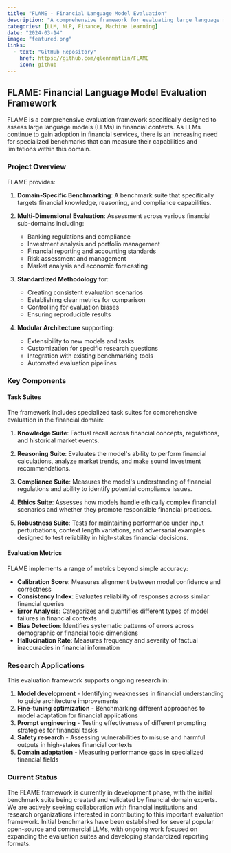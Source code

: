 ```yaml
---
title: "FLAME - Financial Language Model Evaluation"
description: "A comprehensive framework for evaluating large language models on financial domain knowledge, reasoning, and compliance tasks."
categories: [LLM, NLP, Finance, Machine Learning]
date: "2024-03-14"
image: "featured.png"
links:
  - text: "GitHub Repository"
    href: https://github.com/glennmatlin/FLAME
    icon: github
---
```


## FLAME: Financial Language Model Evaluation Framework

FLAME is a comprehensive evaluation framework specifically designed to assess large language models (LLMs) in financial contexts. As LLMs continue to gain adoption in financial services, there is an increasing need for specialized benchmarks that can measure their capabilities and limitations within this domain.

### Project Overview

FLAME provides:

1. **Domain-Specific Benchmarking**: A benchmark suite that specifically targets financial knowledge, reasoning, and compliance capabilities.

2. **Multi-Dimensional Evaluation**: Assessment across various financial sub-domains including:
   - Banking regulations and compliance
   - Investment analysis and portfolio management
   - Financial reporting and accounting standards
   - Risk assessment and management
   - Market analysis and economic forecasting

3. **Standardized Methodology** for:
   - Creating consistent evaluation scenarios
   - Establishing clear metrics for comparison
   - Controlling for evaluation biases
   - Ensuring reproducible results

4. **Modular Architecture** supporting:
   - Extensibility to new models and tasks
   - Customization for specific research questions
   - Integration with existing benchmarking tools
   - Automated evaluation pipelines

### Key Components

#### Task Suites

The framework includes specialized task suites for comprehensive evaluation in the financial domain:

1. **Knowledge Suite**: Factual recall across financial concepts, regulations, and historical market events.

2. **Reasoning Suite**: Evaluates the model's ability to perform financial calculations, analyze market trends, and make sound investment recommendations.

3. **Compliance Suite**: Measures the model's understanding of financial regulations and ability to identify potential compliance issues.

4. **Ethics Suite**: Assesses how models handle ethically complex financial scenarios and whether they promote responsible financial practices.

5. **Robustness Suite**: Tests for maintaining performance under input perturbations, context length variations, and adversarial examples designed to test reliability in high-stakes financial decisions.

#### Evaluation Metrics

FLAME implements a range of metrics beyond simple accuracy:

- **Calibration Score**: Measures alignment between model confidence and correctness
- **Consistency Index**: Evaluates reliability of responses across similar financial queries
- **Error Analysis**: Categorizes and quantifies different types of model failures in financial contexts
- **Bias Detection**: Identifies systematic patterns of errors across demographic or financial topic dimensions
- **Hallucination Rate**: Measures frequency and severity of factual inaccuracies in financial information

### Research Applications

This evaluation framework supports ongoing research in:

1. **Model development** - Identifying weaknesses in financial understanding to guide architecture improvements
2. **Fine-tuning optimization** - Benchmarking different approaches to model adaptation for financial applications
3. **Prompt engineering** - Testing effectiveness of different prompting strategies for financial tasks
4. **Safety research** - Assessing vulnerabilities to misuse and harmful outputs in high-stakes financial contexts
5. **Domain adaptation** - Measuring performance gaps in specialized financial fields

### Current Status

The FLAME framework is currently in development phase, with the initial benchmark suite being created and validated by financial domain experts. We are actively seeking collaboration with financial institutions and research organizations interested in contributing to this important evaluation framework. Initial benchmarks have been established for several popular open-source and commercial LLMs, with ongoing work focused on expanding the evaluation suites and developing standardized reporting formats.